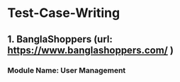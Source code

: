 # Test-Case-Writing
 ## 1. BanglaShoppers (url: https://www.banglashoppers.com/ )
 ### Module Name: User Management
